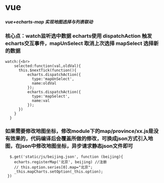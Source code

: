 #  vue
##### vue+echarts-map 实现地图选择与列表联动
### 核心点：watch监听选中数据  echarts使用 dispatchAction 触发echarts交互事件，mapUnSelect 取消上次选择 mapSelect 选择新的数据<br>
```
watch:{<br>
    selected:function(val,oldVal){
      this.$nextTick(function(){
          echarts.dispatchAction({
            type:'mapUnSelect',
            name:oldVal
          });
          echarts.dispatchAction({
            type:'mapSelect',
            name:val
          });
      }) 
    }
  }
```
### 如果需要修改地图坐标，修改module下的map/province/xx.js是没有效果的，代码编译后会覆盖所做的修改，可换成json方式引入地图，在json中修改地图坐标，异步请求静态json文件即可<br>
```
  $.get('static/js/beijing.json', function (beijing){
    echarts.registerMap('北京', beijing) //注册
    // this.option.series[0].map="北京";
    _this.mapCharts.setOption(_this.option);   
 }) 
```
